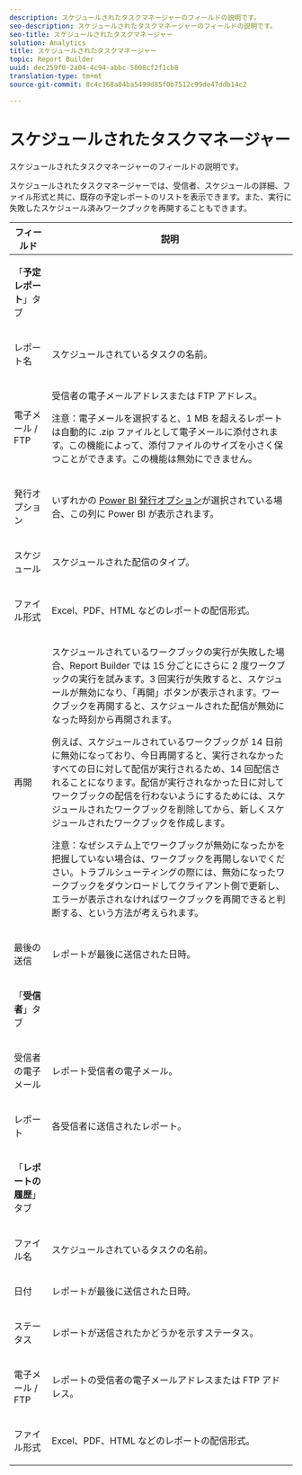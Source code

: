 ```yaml
---
description: スケジュールされたタスクマネージャーのフィールドの説明です。
seo-description: スケジュールされたタスクマネージャーのフィールドの説明です。
seo-title: スケジュールされたタスクマネージャー
solution: Analytics
title: スケジュールされたタスクマネージャー
topic: Report Builder
uuid: dec259f0-2a04-4c94-abbc-5008cf2f1cb8
translation-type: tm+mt
source-git-commit: 8c4c368a84ba5499d85f0b7512c99de47ddb14c2

---
```



# スケジュールされたタスクマネージャー

スケジュールされたタスクマネージャーのフィールドの説明です。

スケジュールされたタスクマネージャーでは、受信者、スケジュールの詳細、ファイル形式と共に、既存の予定レポートのリストを表示できます。また、実行に失敗したスケジュール済みワークブックを再開することもできます。

<table id="table_21B07A0B5F1D4435A4E882E45A7A6B6E"> 
 <thead> 
  <tr> 
   <th colname="col1" class="entry"> フィールド </th> 
   <th colname="col2" class="entry"> 説明 </th> 
  </tr> 
 </thead>
 <tbody> 
  <tr> 
   <td colname="col1"> <p>「<b>予定レポート</b>」タブ </p> </td> 
   <td colname="col2"> </td> 
  </tr> 
  <tr> 
   <td colname="col1"> <p>レポート名 </p> </td> 
   <td colname="col2"> <p>スケジュールされているタスクの名前。 </p> </td> 
  </tr> 
  <tr> 
   <td colname="col1"> <p> 電子メール / FTP </p> </td> 
   <td colname="col2"> <p>受信者の電子メールアドレスまたは FTP アドレス。 </p> <p>注意：電子メールを選択すると、1 MB を超えるレポートは自動的に .zip ファイルとして電子メールに添付されます。この機能によって、添付ファイルのサイズを小さく保つことができます。この機能は無効にできません。 </p> </td> 
  </tr> 
  <tr> 
   <td colname="col1"> <p>発行オプション </p> </td> 
   <td colname="col2"> <p>いずれかの <a href="/help/analyze/report-builder/c-publish-power-bi/integration-power-bi.md"  >Power BI 発行オプション</a>が選択されている場合、この列に Power BI が表示されます。 </p> </td> 
  </tr> 
  <tr> 
   <td colname="col1"> <p>スケジュール </p> </td> 
   <td colname="col2"> <p>スケジュールされた配信のタイプ。 </p> </td> 
  </tr> 
  <tr> 
   <td colname="col1"> <p> ファイル形式 </p> </td> 
   <td colname="col2"> <p> Excel、PDF、HTML などのレポートの配信形式。 </p> </td> 
  </tr> 
  <tr> 
   <td colname="col1"> <p>再開 </p> </td> 
   <td colname="col2"> <p>スケジュールされているワークブックの実行が失敗した場合、Report Builder では 15 分ごとにさらに 2 度ワークブックの実行を試みます。3 回実行が失敗すると、スケジュールが無効になり、「<span class="wintitle">再開</span>」ボタンが表示されます。ワークブックを再開すると、スケジュールされた配信が無効になった時刻から再開されます。 </p> <p>例えば、スケジュールされているワークブックが 14 日前に無効になっており、今日再開すると、実行されなかったすべての日に対して配信が実行されるため、14 回配信されることになります。配信が実行されなかった日に対してワークブックの配信を行わないようにするためには、スケジュールされたワークブックを削除してから、新しくスケジュールされたワークブックを作成します。 </p> <p> <p>注意：なぜシステム上でワークブックが無効になったかを把握していない場合は、ワークブックを再開しないでください。トラブルシューティングの際には、無効になったワークブックをダウンロードしてクライアント側で更新し、エラーが表示されなければワークブックを再開できると判断する、という方法が考えられます。 </p> </p> </td> 
  </tr> 
  <tr> 
   <td colname="col1"> <p>最後の送信 </p> </td> 
   <td colname="col2"> <p>レポートが最後に送信された日時。 </p> </td> 
  </tr> 
  <tr> 
   <td colname="col1"> <p>「<b>受信者</b>」タブ </p> </td> 
   <td colname="col2"> </td> 
  </tr> 
  <tr> 
   <td colname="col1"> <p>受信者の電子メール </p> </td> 
   <td colname="col2"> レポート受信者の電子メール。 </td> 
  </tr> 
  <tr> 
   <td colname="col1"> <p>レポート </p> </td> 
   <td colname="col2"> 各受信者に送信されたレポート。 </td> 
  </tr> 
  <tr> 
   <td colname="col1"> <p>「<b>レポートの履歴</b>」タブ </p> </td> 
   <td colname="col2"> </td> 
  </tr> 
  <tr> 
   <td colname="col1"> <p>ファイル名 </p> </td> 
   <td colname="col2"> スケジュールされているタスクの名前。 </td> 
  </tr> 
  <tr> 
   <td colname="col1"> <p>日付 </p> </td> 
   <td colname="col2"> レポートが最後に送信された日時。 </td> 
  </tr> 
  <tr> 
   <td colname="col1"> <p>ステータス </p> </td> 
   <td colname="col2"> レポートが送信されたかどうかを示すステータス。 </td> 
  </tr> 
  <tr> 
   <td colname="col1"> <p>電子メール / FTP </p> </td> 
   <td colname="col2"> レポートの受信者の電子メールアドレスまたは FTP アドレス。 </td> 
  </tr> 
  <tr> 
   <td colname="col1"> <p>ファイル形式 </p> </td> 
   <td colname="col2"> Excel、PDF、HTML などのレポートの配信形式。 </td> 
  </tr> 
 </tbody> 
</table>
